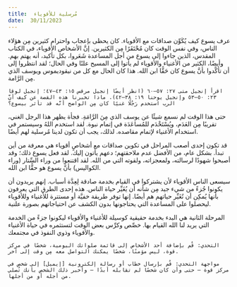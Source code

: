 ```yaml
---
title:  مُرسلية للأقوياء
date:  30/11/2023
---
```


عرف يسوع كيف يُكَوِّن صداقات مع الأقوياء. كان يحظى بإعجاب واحترام كثيرين مِن هؤلاء الناس، وفي نفس الوقت كان مُحْتَقَرًا مِن الكثيرين. إنَّ الأشخاص الأقوياء، في الكتاب المقدس، الذين جاءوا إلى يسوع من أجل المساعدة شَعَروا، بكل تأكيد، أنه يهتم بهم. وأيضًا، الكثير من الأغنياء والأقوياء لم يأتوا إلى المسيح علنًا وفي الحال؛ لقد انتظروا إلى أن تأكَّدوا بأنَّ يسوع كان حَقًّا ابن الله. هذا كان الحال مع كل من نيقوديموس ويوسف الذي مِن الرَّامة.

`اقرأ إنجيل متى ٢٧: ٥٧–٦٠ (انظر أيضًا إنجيل مرقس ١٥: ٤٣–٤٧؛ إنجيل لوقا ٢٣: ٥٠–٥٣ وإنجيل يوحنا ١٩: ٣٨–٤٢). ماذا تخبرنا هذه القصة عن كيف أنَّ الرب استخدم رَجُلًا غنيًا كان مِن الواضح أنَّه قد تأثر بيسوع؟`

حتى هذا الوقت لم نسمع شيئًا عن يوسف الذي مِنَ الرَّامَةِ. فجأة يظهر هذا الرجل الغني، تقريبًا مِن العَدَم، ويُسْتَخْدَم للمُساعَدَة في إتمام نبوة. لقد استخدم اللهُ وسيستمر في استخدام الأغنياء لإتمام مقاصده. لذلك، يجب أن تكون لدينا مُرسلية لهم أيضًا.

قد تكون إحدى أصعب المراحل في تكوين صداقات مع أشخاصٍ أقوياء هي معرفة من أين تبدأ. بشكل عام، من الأفضل عدم ملاحقتهم؛ دعهم يأتون إليك. لقد فعل يسوع ذلك؛ وقد أصبحوا شهودًا لرسالته، ولمعجزاته، ولقوته التي من الله. لقد اقتنعوا من وراء السِّتار (وراء الكواليس) بأنَّ يسوع هو حقًّا ابن الله.

سيسعى الناس الأقوياء لأن يشتركوا في القيام بخدمة صادقة لِعِدَّة أسباب. إنهم يريدون أن يكونوا جُزءً من شيء جيد مِن شأنه أن يُغَيِّر حياة الناس. هذه إحدى الطرق التي يعرفون بأنها يُمكِن أن تُغَيِّر حياتهم هم أيضًا. إنها توفر طريقة خفيَّة أو مستترة للأغنياء وللأقوياء ليحصلوا على المساعدة التي يحتاجونها بدون الكشف عن احتياجاتهم بصورة علنية.

المرحلة الثانية هي البدء بخدمة حقيقية كوسيلة للأغنياء والأقوياء ليكونوا جزءً من الخدمة التي يريد لنا الله القيام بها. خصِّص وكرِّس بعض الوقت لتستثمره في حياة الأغنياء والأقوياء وذوي النفوذ في مجتمعك.

`التحدي: قُم بإضافة أحد الأشخاص إلى قائمة صلواتك اليومية، شخصًا في مركز قوة، ليس مؤمنًا، شخصًا يمكنك التواصل معه مِن وقت إلى آخر.`

`مواجهة التحدي: قُم بإرسال خطاب أو رسالة إلكترونية [إيميل] إلى شخص في مركز قوة – حتى وأن كان شخصًا لم تقابله أبدًا – وأخبر ذلك الشخص بأنك تُصلي من أجله أو من أجلها.`
